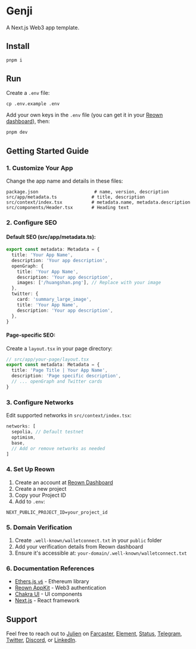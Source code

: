 # Genji

A Next.js Web3 app template.

## Install

```bash
pnpm i
```

## Run

Create a `.env` file:

```
cp .env.example .env
```

Add your own keys in the `.env` file (you can get it in your [Reown dashboard](https://cloud.reown.com/)), then:

```bash
pnpm dev
```

## Getting Started Guide

### 1. Customize Your App

Change the app name and details in these files:

```
package.json                     # name, version, description
src/app/metadata.ts             # title, description
src/context/index.tsx           # metadata.name, metadata.description
src/components/Header.tsx       # Heading text
```

### 2. Configure SEO

#### Default SEO (src/app/metadata.ts):

```typescript
export const metadata: Metadata = {
  title: 'Your App Name',
  description: 'Your app description',
  openGraph: {
    title: 'Your App Name',
    description: 'Your app description',
    images: ['/huangshan.png'], // Replace with your image
  },
  twitter: {
    card: 'summary_large_image',
    title: 'Your App Name',
    description: 'Your app description',
  },
}
```

#### Page-specific SEO:

Create a `layout.tsx` in your page directory:

```typescript
// src/app/your-page/layout.tsx
export const metadata: Metadata = {
  title: 'Page Title | Your App Name',
  description: 'Page specific description',
  // ... openGraph and Twitter cards
}
```

### 3. Configure Networks

Edit supported networks in `src/context/index.tsx`:

```typescript
networks: [
  sepolia, // Default testnet
  optimism,
  base,
  // Add or remove networks as needed
]
```

### 4. Set Up Reown

1. Create an account at [Reown Dashboard](https://cloud.reown.com/)
2. Create a new project
3. Copy your Project ID
4. Add to `.env`:

```
NEXT_PUBLIC_PROJECT_ID=your_project_id
```

### 5. Domain Verification

1. Create `.well-known/walletconnect.txt` in your `public` folder
2. Add your verification details from Reown dashboard
3. Ensure it's accessible at: `your-domain/.well-known/walletconnect.txt`

### 6. Documentation References

- [Ethers.js `v6`](https://docs.ethers.org/v6/) - Ethereum library
- [Reown AppKit](https://reown.com/appkit) - Web3 authentication
- [Chakra UI](https://chakra-ui.com/docs/components) - UI components
- [Next.js](https://nextjs.org/docs) - React framework

## Support

Feel free to reach out to [Julien](https://github.com/julienbrg) on [Farcaster](https://warpcast.com/julien-), [Element](https://matrix.to/#/@julienbrg:matrix.org), [Status](https://status.app/u/iwSACggKBkp1bGllbgM=#zQ3shmh1sbvE6qrGotuyNQB22XU5jTrZ2HFC8bA56d5kTS2fy), [Telegram](https://t.me/julienbrg), [Twitter](https://twitter.com/julienbrg), [Discord](https://discordapp.com/users/julienbrg), or [LinkedIn](https://www.linkedin.com/in/julienberanger/).
